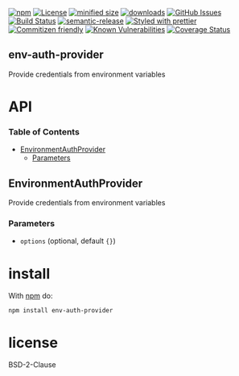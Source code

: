 [![npm](https://img.shields.io/npm/v/env-auth-provider.svg)](https://www.npmjs.com/package/env-auth-provider)
[![License](https://img.shields.io/badge/License-BSD%203--Clause-blue.svg)](https://opensource.org/licenses/BSD-3-Clause)
[![minified size](https://badgen.net/bundlephobia/min/env-auth-provider)](https://bundlephobia.com/result?p=env-auth-provider)
[![downloads](http://img.shields.io/npm/dm/env-auth-provider.svg?style=flat-square)](https://npmjs.org/package/env-auth-provider)
[![GitHub Issues](https://img.shields.io/github/issues/arlac77/env-auth-provider.svg?style=flat-square)](https://github.com/arlac77/env-auth-provider/issues)
[![Build Status](https://travis-ci.com/arlac77/env-auth-provider.svg?branch=master)](https://travis-ci.com/arlac77/env-auth-provider)
[![semantic-release](https://img.shields.io/badge/%20%20%F0%9F%93%A6%F0%9F%9A%80-semantic--release-e10079.svg)](https://github.com/arlac77/env-auth-provider.git)
[![Styled with prettier](https://img.shields.io/badge/styled_with-prettier-ff69b4.svg)](https://github.com/prettier/prettier)
[![Commitizen friendly](https://img.shields.io/badge/commitizen-friendly-brightgreen.svg)](http://commitizen.github.io/cz-cli/)
[![Known Vulnerabilities](https://snyk.io/test/github/arlac77/env-auth-provider/badge.svg)](https://snyk.io/test/github/arlac77/env-auth-provider)
[![Coverage Status](https://coveralls.io/repos/arlac77/env-auth-provider/badge.svg)](https://coveralls.io/r/arlac77/env-auth-provider)

## env-auth-provider

Provide credentials from environment variables

# API

<!-- Generated by documentation.js. Update this documentation by updating the source code. -->

### Table of Contents

-   [EnvironmentAuthProvider](#environmentauthprovider)
    -   [Parameters](#parameters)

## EnvironmentAuthProvider

Provide credentials from environment variables

### Parameters

-   `options`   (optional, default `{}`)

# install

With [npm](http://npmjs.org) do:

```shell
npm install env-auth-provider
```

# license

BSD-2-Clause
